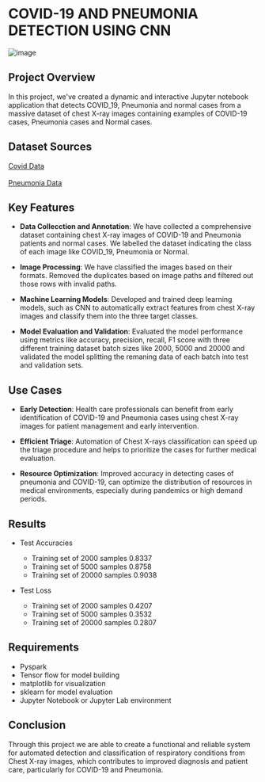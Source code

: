 # COVID-19 AND PNEUMONIA DETECTION USING CNN

![image](https://media.springernature.com/full/springer-static/image/art%3A10.1038%2Fs41598-022-27266-9/MediaObjects/41598_2022_27266_Fig1_HTML.png) </br>

## Project Overview

In this project, we've created a dynamic and interactive Jupyter notebook application that detects COVID_19, Pneumonia and normal cases
from a massive dataset of chest X-ray images containing examples of COVID-19 cases, Pneumonia cases and  Normal cases.

## Dataset Sources
[Covid Data](https://www.kaggle.com/datasets/andyczhao/covidx-cxr2/code) </br>  
[Pneumonia Data](https://www.kaggle.com/datasets/paultimothymooney/chest-xray-pneumonia) 

## Key Features

- **Data Collecction and Annotation**: We have collected a comprehensive dataset containing chest X-ray images of COVID-19 and Pneumonia patients and normal cases. We labelled the dataset indicating the class of each image like COVID_19, Pneumonia or Normal.

- **Image Processing**: We have classified the images based on their formats. Removed the duplicates based on image paths and filtered out those rows with invalid paths.

- **Machine Learning Models**: Developed and trained deep learning models, such as CNN to automatically extract features from chest X-ray images and classify them into the three target classes.

- **Model Evaluation and Validation**: Evaluated the model performance using metrics like accuracy, precision, recall, F1 score with three different training dataset batch sizes like 2000, 5000 and 20000 and validated the model splitting the remaning data of each batch into test and validation sets.

## Use Cases

- **Early Detection**: Health care professionals can benefit from early identification of COVID-19 and Pneumonia cases using chest X-ray images for patient management and early intervention.

- **Efficient Triage**: Automation of Chest X-rays classification can speed up the triage procedure and helps to prioritize the cases for further medical evaluation.

- **Resource Optimization**: Improved accuracy in detecting cases of pneumonia and COVID-19, can optimize the distribution of resources in medical environments, especially during pandemics or high demand periods.

## Results
- Test Accuracies
  - Training set of 2000 samples 0.8337
  - Training set of 5000 samples 0.8758
  - Training set of 20000 samples 0.9038
 
- Test Loss
  - Training set of 2000 samples 0.4207
  - Training set of 5000 samples 0.3532
  - Training set of 20000 samples 0.2807


## Requirements

- Pyspark 
- Tensor flow for model building
- matplotlib for visualization
- sklearn for model evaluation
- Jupyter Notebook or Jupyter Lab environment

## Conclusion

Through this project we are able to create a functional and reliable system for automated detection and classification of respiratory conditions from Chest X-ray images, which contributes to improved diagnosis and patient care, particularly for COVID-19 and Pneumonia.
